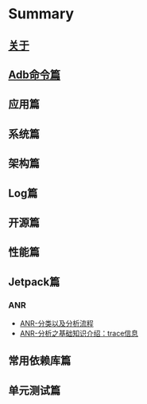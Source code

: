 # Summary

## [关于](./About.md)



## [Adb命令篇](./Adb/Adb.md)





## 应用篇





## 系统篇





## 架构篇





## Log篇





## 开源篇





## 性能篇





## Jetpack篇

### ANR

* [ANR-分类以及分析流程](./Performance/ANR/ANR01.md)
* [ANR-分析之基础知识介绍：trace信息](./Performance/ANR/ANR02.md)



## 常用依赖库篇





## 单元测试篇

